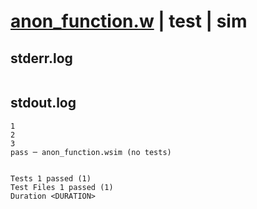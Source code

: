 # [anon_function.w](../../../../../examples/tests/valid/anon_function.w) | test | sim

## stderr.log
```log

```

## stdout.log
```log
1
2
3
pass ─ anon_function.wsim (no tests)
 
 
Tests 1 passed (1)
Test Files 1 passed (1)
Duration <DURATION>
```

